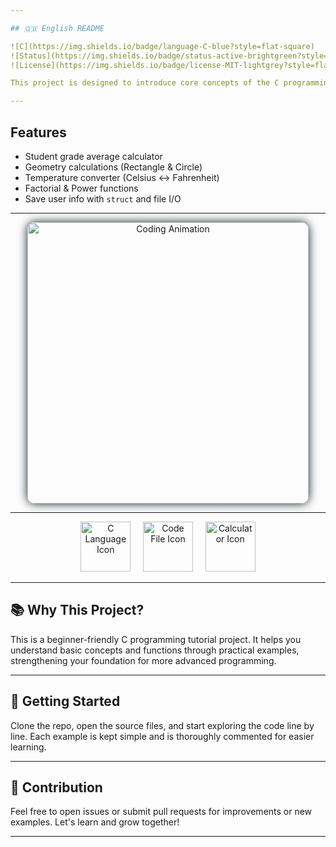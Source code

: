 ```yaml
---

## 🇬🇧 English README

![C](https://img.shields.io/badge/language-C-blue?style=flat-square)
![Status](https://img.shields.io/badge/status-active-brightgreen?style=flat-square)
![License](https://img.shields.io/badge/license-MIT-lightgrey?style=flat-square)

This project is designed to introduce core concepts of the C programming language using simple and well-commented examples — perfect for beginners.

---
```


## Features
- Student grade average calculator  
- Geometry calculations (Rectangle & Circle)  
- Temperature converter (Celsius ↔ Fahrenheit)  
- Factorial & Power functions  
- Save user info with `struct` and file I/O  

---

<p align="center">
  <img src="https://media.giphy.com/media/l0HlBO7eyXzSZkJri/giphy.gif" alt="Coding Animation" width="450" style="border-radius: 12px; box-shadow: 0 0 15px #0f2027;" />
</p>

---

<p align="center">
  <img src="https://cdn-icons-png.flaticon.com/512/919/919825.png" alt="C Language Icon" width="80" />
  &nbsp;&nbsp;&nbsp;
  <img src="https://cdn-icons-png.flaticon.com/512/2773/2773598.png" alt="Code File Icon" width="80" />
  &nbsp;&nbsp;&nbsp;
  <img src="https://cdn-icons-png.flaticon.com/512/1484/1484461.png" alt="Calculator Icon" width="80" />
</p>

---

## 📚 Why This Project?

This is a beginner-friendly C programming tutorial project. It helps you understand basic concepts and functions through practical examples, strengthening your foundation for more advanced programming.

---

## 🚀 Getting Started

Clone the repo, open the source files, and start exploring the code line by line. Each example is kept simple and is thoroughly commented for easier learning.

---

## 🤝 Contribution

Feel free to open issues or submit pull requests for improvements or new examples. Let's learn and grow together!

---

